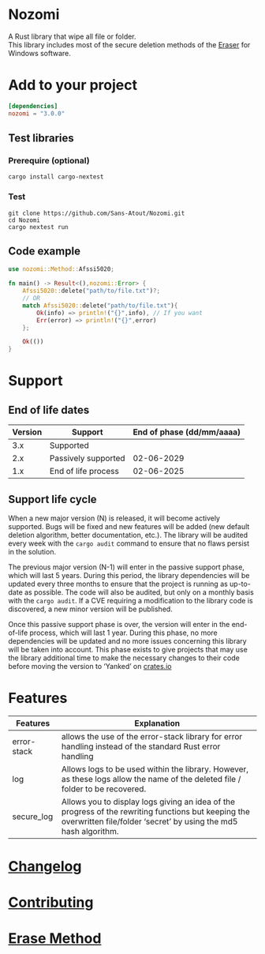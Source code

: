 # Nozomi

A Rust library that wipe all file or folder. \
This library includes most of the secure deletion methods of the [Eraser](https://eraser.heidi.ie) for Windows software.

# Add to your project
```toml
[dependencies]
nozomi = "3.0.0"
```

## Test libraries
### Prerequire (optional)
```shell
cargo install cargo-nextest
```

### Test
```shell
git clone https://github.com/Sans-Atout/Nozomi.git
cd Nozomi
cargo nextest run
```

## Code example
```rust
use nozomi::Method::Afssi5020;

fn main() -> Result<(),nozomi::Error> {
    Afssi5020::delete("path/to/file.txt")?;
    // OR
    match Afssi5020::delete("path/to/file.txt"){
        Ok(info) => println!("{}",info), // If you want
        Err(error) => println!("{}",error)
    };

    Ok(())
}
```

# Support
## End of life dates 
| Version | Support | End of phase (dd/mm/aaaa) |
|--|--|--|
|3.x|Supported|  |
|2.x|Passively supported|02-06-2029|
|1.x|End of life process|02-06-2025|

## Support life cycle
When a new major version (N) is released, it will become actively supported. Bugs will be fixed and new features will be added (new default deletion algorithm, better documentation, etc.).
The library will be audited every week with the `cargo audit` command to ensure that no flaws persist in the solution.

The previous major version (N-1) will enter in the passive support phase, which will last 5 years. 
During this period, the library dependencies will be updated every three months to ensure that the project is running as up-to-date as possible. The code will also be audited, but only on a monthly basis with the `cargo audit`. If a CVE requiring a modification to the library code is discovered, a new minor version will be published. 

Once this passive support phase is over, the version will enter in the end-of-life process, which will last 1 year. During this phase, no more dependencies will be updated and no more issues concerning this library will be taken into account. This phase exists to give projects that may use the library additional time to make the necessary changes to their code before moving the version to ‘Yanked’ on [crates.io](https://crates.io/crates/nozomi/versions)

# Features
| Features |Explanation   |
|--|--|
| error-stack | allows the use of the error-stack library for error handling instead of the standard Rust error handling |
| log | Allows logs to be used within the library. However, as these logs allow the name of the deleted file / folder to be recovered. |
| secure_log | Allows you to display logs giving an idea of the progress of the rewriting functions but keeping the overwritten file/folder ‘secret’ by using the md5 hash algorithm. |

# [Changelog](CHANGELOG.md)
# [Contributing](CONTRIBUTING.md)

# [Erase Method](ERASE_METHOD.md)
